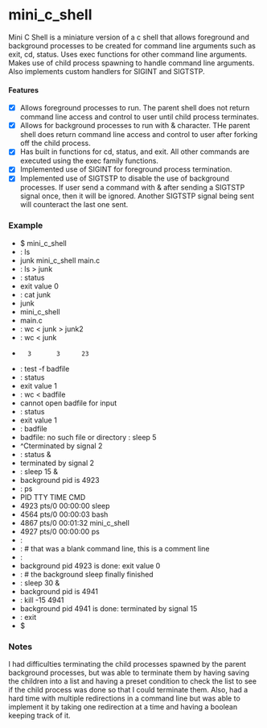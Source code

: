 # mini_c_shell
Mini C Shell is a miniature version of a c shell that allows foreground and background processes to be created for command line arguments such as exit, cd, status. Uses exec functions for other command line arguments. Makes use of child process spawning to handle command line arguments.  Also implements custom handlers for SIGINT and SIGTSTP. 

#### Features 
- [x] Allows foreground processes to run. The parent shell does not return command line access and control to user until child process terminates. 
- [x] Allows for background processes to run with & character. THe parent shell does return command line access and control to user after forking off the child process. 
- [x] Has built in functions for cd, status, and exit. All other commands are executed using the exec family functions. 
- [x] Implemented use of SIGINT for foreground process termination. 
- [x] Implemented use of SIGTSTP to disable the use of background processes. If user send a command with & after sending a SIGTSTP signal once, then it will be ignored. Another SIGTSTP signal being sent will counteract the last one sent.  

### Example

- $ mini_c_shell
- : ls
- junk   mini_c_shell    main.c
- : ls > junk
- : status
- exit value 0
- : cat junk
- junk
- mini_c_shell
- main.c
- : wc < junk > junk2
- : wc < junk
-       3       3      23
- : test -f badfile
- : status
- exit value 1
- : wc < badfile
- cannot open badfile for input
- : status
- exit value 1
- : badfile
- badfile: no such file or directory
: sleep 5
- ^Cterminated by signal 2
- : status &
- terminated by signal 2
- : sleep 15 &
- background pid is 4923
- : ps
-  PID TTY          TIME CMD
- 4923 pts/0    00:00:00 sleep
- 4564 pts/0    00:00:03 bash
- 4867 pts/0    00:01:32 mini_c_shell
- 4927 pts/0    00:00:00 ps
- :
- : # that was a blank command line, this is a comment line
- :
- background pid 4923 is done: exit value 0
- : # the background sleep finally finished
- : sleep 30 &
- background pid is 4941
- : kill -15 4941
- background pid 4941 is done: terminated by signal 15 
- : exit
- $

### Notes
I had difficulties terminating the child processes spawned by the parent background processes, but was able to terminate them by having saving the children into a list and having a preset condition to check the list to see if the child process was done so that I could terminate them. Also, had a hard time with multiple redirections in a command line but was able to implement it by taking one redirection at a time and having a boolean keeping track of it. 
